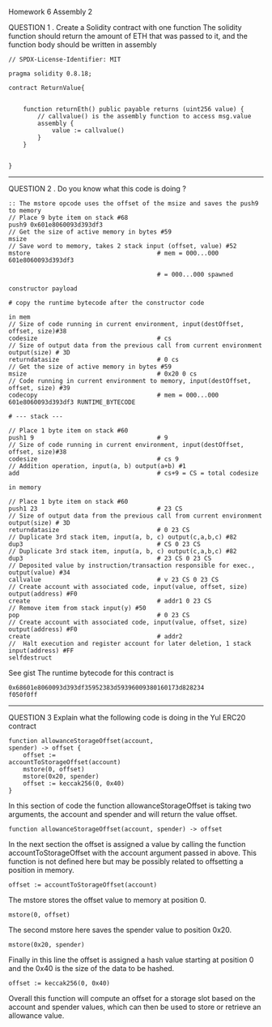 Homework 6
Assembly 2

QUESTION 1
. Create a Solidity contract with one function
The solidity function should return the amount of ETH
that was passed to it, and the function body should be
written in assembly

    // SPDX-License-Identifier: MIT

    pragma solidity 0.8.18;

    contract ReturnValue{


        function returnEth() public payable returns (uint256 value) {
            // callvalue() is the assembly function to access msg.value
            assembly {
                value := callvalue()
            }
        }


    }

---

QUESTION 2
. Do you know what this code is doing ?

    :: The mstore opcode uses the offset of the msize and saves the push9 to memory
    // Place 9 byte item on stack #68
    push9 0x601e8060093d393df3
    // Get the size of active memory in bytes #59
    msize
    // Save word to memory, takes 2 stack input (offset, value) #52
    mstore                                   # mem = 000...000
    601e8060093d393df3

                                             # = 000...000 spawned

    constructor payload

    # copy the runtime bytecode after the constructor code

    in mem
    // Size of code running in current environment, input(destOffset, offset, size)#38
    codesize                                 # cs
    // Size of output data from the previous call from current environment output(size) # 3D
    returndatasize                           # 0 cs
    // Get the size of active memory in bytes #59
    msize                                    # 0x20 0 cs
    // Code running in current environment to memory, input(destOffset, offset, size) #39
    codecopy                                 # mem = 000...000
    601e8060093d393df3 RUNTIME_BYTECODE

    # --- stack ---

    // Place 1 byte item on stack #60
    push1 9                                  # 9
    // Size of code running in current environment, input(destOffset, offset, size)#38
    codesize                                 # cs 9
    // Addition operation, input(a, b) output(a+b) #1
    add                                      # cs+9 = CS = total codesize

    in memory

    // Place 1 byte item on stack #60
    push1 23                                 # 23 CS
    // Size of output data from the previous call from current environment output(size) # 3D
    returndatasize                           # 0 23 CS
    // Duplicate 3rd stack item, input(a, b, c) output(c,a,b,c) #82
    dup3                                     # CS 0 23 CS
    // Duplicate 3rd stack item, input(a, b, c) output(c,a,b,c) #82
    dup3                                     # 23 CS 0 23 CS
    // Deposited value by instruction/transaction responsible for exec., output(value) #34
    callvalue                                # v 23 CS 0 23 CS
    // Create account with associated code, input(value, offset, size) output(address) #F0
    create                                   # addr1 0 23 CS
    // Remove item from stack input(y) #50
    pop                                      # 0 23 CS
    // Create account with associated code, input(value, offset, size) output(address) #F0
    create                                   # addr2
    // 	Halt execution and register account for later deletion, 1 stack input(address) #FF
    selfdestruct

See gist
The runtime bytecode for this contract is

    0x68601e8060093d393df35952383d59396009380160173d828234
    f050f0ff

---

QUESTION 3
Explain what the following code is doing in the Yul
ERC20 contract

    function allowanceStorageOffset(account,
    spender) -> offset {
        offset :=
    accountToStorageOffset(account)
        mstore(0, offset)
        mstore(0x20, spender)
        offset := keccak256(0, 0x40)
    }

In this section of code the function allowanceStorageOffset is taking two arguments, the account and spender and will return the value offset.

    function allowanceStorageOffset(account, spender) -> offset

In the next section the offset is assigned a value by calling the function accountToStorageOffset with the account argument passed in above. This function is not defined here but may be possibly related to offsetting a position in memory.

    offset := accountToStorageOffset(account)

The mstore stores the offset value to memory at position 0.

    mstore(0, offset)

The second mstore here saves the spender value to position 0x20.

    mstore(0x20, spender)

Finally in this line the offset is assigned a hash value starting at position 0 and the 0x40 is the size of the data to be hashed.

    offset := keccak256(0, 0x40)

Overall this function will compute an offset for a storage slot based on the account and spender values, which can then be used to store or retrieve an allowance value.

